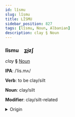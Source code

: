 ```yaml
---
id: lîsmu
slug: lîsmu
title: LÎSMU
sidebar_position: 827
tags: [lîsmu, Noun, Albanian]
description: clay § Noun
---
```


### lîsmu&emsp;<span kind="abugida">ʓ́ɟƶʃ</span>

*clay* **§** [Noun](../../tags/Noun)

**IPA**: /ˈlis.mʌ/

**Verb**: to be clay/silt

**Noun**: clay/silt

**Modifier**: clay/silt-related

<details>
    <summary>Origin</summary>
    Albanian lismë [lismə]<br/>
    <em>Albanian Language Family</em>
</details>